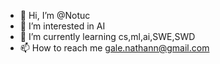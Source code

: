 - 👋 Hi, I’m @Notuc
- 👀 I’m interested in AI
- 🌱 I’m currently learning cs,ml,ai,SWE,SWD
- 📫 How to reach me gale.nathann@gmail.com

